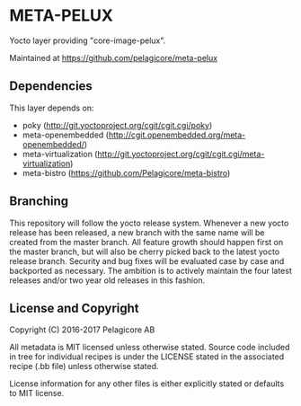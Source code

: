 META-PELUX
==========
Yocto layer providing "core-image-pelux".

Maintained at https://github.com/pelagicore/meta-pelux

Dependencies
------------

This layer depends on:
* poky (http://git.yoctoproject.org/cgit/cgit.cgi/poky)
* meta-openembedded (http://cgit.openembedded.org/meta-openembedded/)
* meta-virtualization (http://git.yoctoproject.org/cgit/cgit.cgi/meta-virtualization)
* meta-bistro (https://github.com/Pelagicore/meta-bistro)

Branching
---------
This repository will follow the yocto release system. Whenever a new yocto release has been released, a new branch with the same name will be created from the master branch. All feature growth should happen first on the master branch, but will also be cherry picked back to the latest yocto release branch. Security and bug fixes will be evaluated case by case and backported as necessary. The ambition is to actively maintain the four latest releases and/or two year old releases in this fashion.

License and Copyright
---------------------
Copyright (C) 2016-2017 Pelagicore AB

All metadata is MIT licensed unless otherwise stated. Source code included in tree for individual recipes is under the LICENSE stated in the associated recipe (.bb file) unless otherwise stated.

License information for any other files is either explicitly stated or defaults to MIT license.
